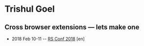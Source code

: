 # Trishul Goel

## Cross browser extensions — lets make one
- 2018 Feb 10-11 -- [RS Conf 2018](https://youtu.be/13rl5j24BbY) [en]   
